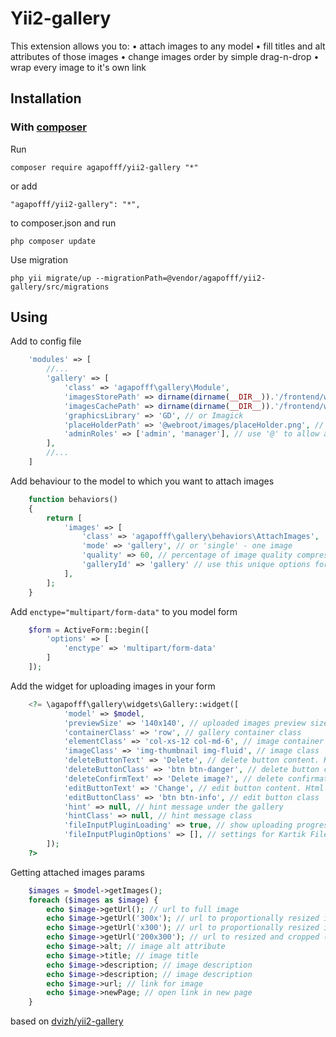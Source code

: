 Yii2-gallery
==========

This extension allows you to:
• attach images to any model
• fill titles and alt attributes of those images
• change images order by simple drag-n-drop
• wrap every image to it's own link

Installation
---------------------------------

### With [composer](http://getcomposer.org/download/)

Run 

```
composer require agapofff/yii2-gallery "*"
```

or add

```
"agapofff/yii2-gallery": "*",
```

to composer.json and run

```
php composer update
```

Use migration

```
php yii migrate/up --migrationPath=@vendor/agapofff/yii2-gallery/src/migrations
```

Using
---------------------------------

Add to config file
```php
    'modules' => [
        //...
        'gallery' => [
            'class' => 'agapofff\gallery\Module',
            'imagesStorePath' => dirname(dirname(__DIR__)).'/frontend/web/images/store', //path to origin images
            'imagesCachePath' => dirname(dirname(__DIR__)).'/frontend/web/images/cache', //path to resized copies
            'graphicsLibrary' => 'GD', // or Imagick
            'placeHolderPath' => '@webroot/images/placeHolder.png', // path to placeholder image
            'adminRoles' => ['admin', 'manager'], // use '@' to allow authorized users attach images on frontend
        ],
        //...
    ]
```

Add behaviour to the model to which you want to attach images

```php
    function behaviors()
    {
        return [
            'images' => [
                'class' => 'agapofff\gallery\behaviors\AttachImages',
                'mode' => 'gallery', // or 'single' - one image
                'quality' => 60, // percentage of image quality compression
                'galleryId' => 'gallery' // use this unique options for resolving conflicts the same class names
            ],
        ];
    }
```

Add ```enctype="multipart/form-data"``` to you model form

```php
    $form = ActiveForm::begin([
        'options' => [
            'enctype' => 'multipart/form-data'
        ]
    ]);
```

Add the widget for uploading images in your form

```php
    <?= \agapofff\gallery\widgets\Gallery::widget([
            'model' => $model,
            'previewSize' => '140x140', // uploaded images preview size
            'containerClass' => 'row', // gallery container class
            'elementClass' => 'col-xs-12 col-md-6', // image container class
            'imageClass' => 'img-thumbnail img-fluid', // image class
            'deleteButtonText' => 'Delete', // delete button content. HTML allowed
            'deleteButtonClass' => 'btn btn-danger', // delete button class
            'deleteConfirmText' => 'Delete image?', // delete confirmation alert message
            'editButtonText' => 'Change', // edit button content. Html allowed
            'editButtonClass' => 'btn btn-info', // edit button class
            'hint' => null, // hint message under the gallery
            'hintClass' => null, // hint message class
            'fileInputPluginLoading' => true, // show uploading progress indicator
            'fileInputPluginOptions' => [], // settings for Kartik Fileinput plugin http://demos.krajee.com/widget-details/fileinput
        ]);
    ?>
```

Getting attached images params

```php
    $images = $model->getImages();
    foreach ($images as $image) {
        echo $image->getUrl(); // url to full image
        echo $image->getUrl('300x'); // url to proportionally resized image by width
        echo $image->getUrl('x300'); // url to proportionally resized image by height
        echo $image->getUrl('200x300'); // url to resized and cropped (centered) image by width and height
        echo $image->alt; // image alt attribute
        echo $image->title; // image title
        echo $image->description; // image description
        echo $image->description; // image description
        echo $image->url; // link for image
        echo $image->newPage; // open link in new page
    }
```


based on [dvizh/yii2-gallery](https://github.com/dvizh/yii2-gallery)